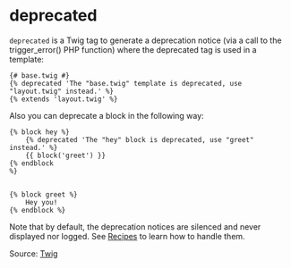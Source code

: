 # deprecated

`deprecated` is a Twig tag to generate a deprecation notice (via a call to the trigger_error() PHP function) where the
deprecated tag is used in a template:

```twig
{# base.twig #} 
{% deprecated 'The "base.twig" template is deprecated, use "layout.twig" instead.' %} 
{% extends 'layout.twig' %}
```

Also you can deprecate a block in the following way:

```twig
{% block hey %} 
    {% deprecated 'The "hey" block is deprecated, use "greet" instead.' %} 
    {{ block('greet') }} 
{% endblock
%}


{% block greet %} 
    Hey you!
{% endblock %} 
```

Note that by default, the deprecation notices are silenced and never displayed nor logged.
See <a href='https://twig.symfony.com/doc/3.x/recipes.html#deprecation-notices'>Recipes</a> to learn how to handle them.

Source: [Twig](https://twig.symfony.com/deprecated)